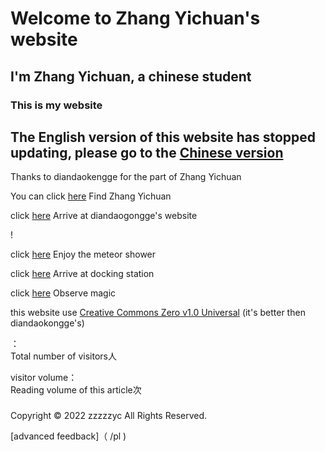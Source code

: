 # Welcome to Zhang Yichuan's website

## I'm Zhang Yichuan, a chinese student

### This is my website

## The English version of this website has stopped updating, please go to the [Chinese version](/index)



Thanks to diandaokengge for the part of Zhang Yichuan

You can click
[here](https://zzzzzyc.github.io/en/zyc)
Find Zhang Yichuan

click
[here](https://diandaokongge.github.io)
Arrive at diandaogongge's website


! []( https://raw.githubusercontent.com/zzzzzyc/zzzzzyc.github.io/main/%E4%B8%8B%E8%BD%BD.png )

click
[here](54188)
Enjoy the meteor shower

click
[here](hub_en)
Arrive at docking station

click
[here](qwq)
Observe magic


this website use
[Creative Commons Zero v1.0 Universal](https://choosealicense.com/licenses/cc0-1.0/)
(it's better then diandaokongge's)


<script type="text/javascript" src="busuanzi.js"></script>    
<script async src="//busuanzi.ibruce.info/busuanzi/2.3/busuanzi.pure.mini.js">
</script>  


：  
<span id="busuanzi_container_site_uv">
  Total number of visitors<span id="busuanzi_value_site_uv"></span>人
</span>

visitor volume：  
<span id="busuanzi_container_page_pv">
  Reading volume of this article<span id="busuanzi_value_page_pv"></span>次
</span>

### <span id="runtime_span"></span><script type="text/javascript">function show_runtime(){window.setTimeout("show_runtime()",1000);X=new Date("04/27/2022 21:04:00");Y=new Date();T=(Y.getTime()-X.getTime());M=24*60*60*1000;a=T/M;A=Math.floor(a);b=(a-A)*24;B=Math.floor(b);c=(b-B)*60;C=Math.floor((b-B)*60);D=Math.floor((c-C)*60);runtime_span.innerHTML="This station is in operation: "+A+"d"+B+"h"+C+"min"+D+"sec"}show_runtime();</script> 

  Copyright  ©  2022 zzzzzyc All Rights Reserved. 
  
  
[advanced feedback]（ /pl )
